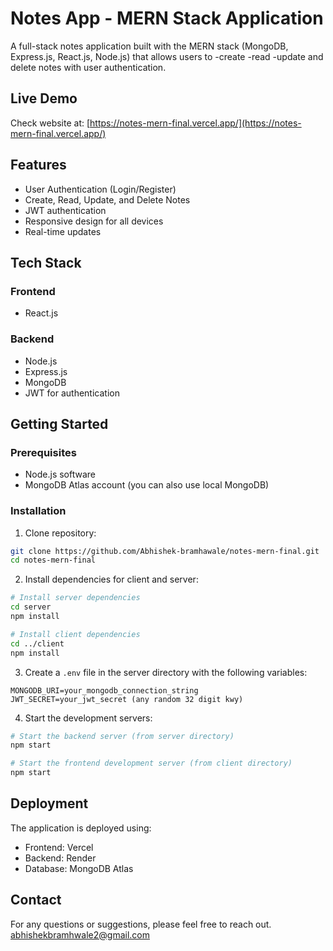 # Notes App - MERN Stack Application

A full-stack notes application built with the MERN stack (MongoDB, Express.js, React.js, Node.js) that allows users to 
-create
-read
-update
and delete notes with user authentication.

## Live Demo

Check website at: [https://notes-mern-final.vercel.app/](https://notes-mern-final.vercel.app/)

## Features

- User Authentication (Login/Register)
- Create, Read, Update, and Delete Notes
- JWT authentication
- Responsive design for all devices
- Real-time updates

## Tech Stack 

### Frontend
- React.js

### Backend
- Node.js
- Express.js
- MongoDB
- JWT for authentication


## Getting Started

### Prerequisites

- Node.js software
- MongoDB Atlas account (you can also use local MongoDB)


### Installation

1. Clone repository:
```bash
git clone https://github.com/Abhishek-bramhawale/notes-mern-final.git
cd notes-mern-final
```

2. Install dependencies for client and server:
```bash
# Install server dependencies
cd server
npm install

# Install client dependencies
cd ../client
npm install
```

3. Create a `.env` file in the server directory with the following variables:
```
MONGODB_URI=your_mongodb_connection_string
JWT_SECRET=your_jwt_secret (any random 32 digit kwy)

```

4. Start the development servers:
```bash
# Start the backend server (from server directory)
npm start

# Start the frontend development server (from client directory)
npm start
```

## Deployment

The application is deployed using:
- Frontend: Vercel
- Backend: Render
- Database: MongoDB Atlas 


## Contact

For any questions or suggestions, please feel free to reach out. abhishekbramhwale2@gmail.com
